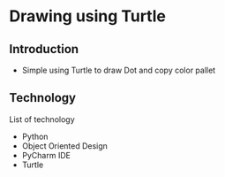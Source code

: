 # Drawing using Turtle

## Introduction

- Simple using Turtle to draw Dot and copy color pallet

## Technology

List of technology

- Python
- Object Oriented Design
- PyCharm IDE
- Turtle